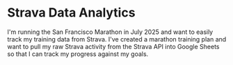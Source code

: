 # Strava Data Analytics

I'm running the San Francisco Marathon in July 2025 and want to easily track my training data from Strava. I've created a marathon training plan and want to pull my raw Strava activity from the Strava API into Google Sheets so that I can track my progress against my goals.

